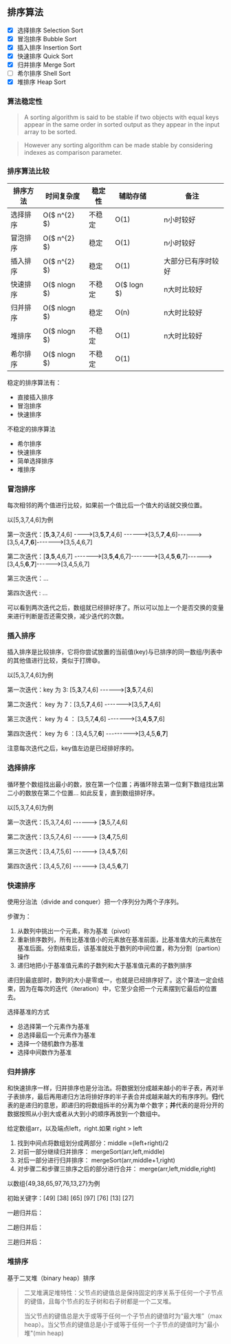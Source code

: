 ## 排序算法

- [x] 选择排序  Selection Sort 
- [x] 冒泡排序  Bubble Sort
- [x] 插入排序  Insertion Sort
- [x] 快速排序  Quick Sort
- [x] 归并排序  Merge Sort
- [ ] 希尔排序 Shell Sort 
- [x] 堆排序  Heap Sort

### 算法稳定性

> A sorting algorithm is said to be stable if two objects with equal keys appear in the same order in sorted output as they appear in the input array to be sorted.

> However any sorting algorithm can be made stable by considering indexes as comparison parameter.

### 排序算法比较

| 排序方法 | 时间复杂度   | 稳定性 | 辅助存储 |      | 备注               |
| -------- | ------------ | ------ | -------- | ---- | ------------------ |
| 选择排序 | O($ n^{2} $) | 不稳定 | O(1)     |      | n小时较好          |
| 冒泡排序 | O($ n^{2} $) | 稳定   | O(1)     |      | n小时较好          |
| 插入排序 | O($ n^{2} $) | 稳定   | O(1)     |      | 大部分已有序时较好 |
| 快速排序 | O($ nlogn $) | 不稳定 | O($ logn $)        |      | n大时比较好        |
| 归并排序 | O($ nlogn $) | 稳定   | O(n)     |      | n大时比较好        |
| 堆排序   | O($ nlogn $) | 不稳定 | O(1)     |      | n大时比较好        |
| 希尔排序 | O($ nlogn $) | 不稳定 | O(1)     |      |                    |

稳定的排序算法有：

* 直接插入排序
* 冒泡排序
* 快速排序

不稳定的排序算法

* 希尔排序
* 快速排序
* 简单选择排序
* 堆排序

### 冒泡排序

每次相邻的两个值进行比较，如果前一个值比后一个值大的话就交换位置。

以[5,3,7,4,6]为例

第一次迭代：[__5__,__3__,7,4,6]  ---->[3,__5__,**7**,4,6] ------>[3,5,__7__,__4__,6]------>[3,5,4,__7__,__6__]------->[3,5,4,6,7]

第二次迭代：[__3__,__5__,4,6,7] ------->[3,__5__,__4__,6,7]------->[3,4,__5__,__6__,7]------>[3,4,5,__6__,__7__]------>[3,4,5,6,7]

第三次迭代：...

第四次迭代 : ...

可以看到两次迭代之后，数组就已经排好序了。所以可以加上一个是否交换的变量来进行判断是否还需交换，减少迭代的次数。

### 插入排序

插入排序是比较排序，它将你尝试放置的当前值(key)与已排序的同一数组/列表中的其他值进行比较，类似于打牌:smile:。

以[5,3,7,4,6]为例

第一次迭代：key 为 3: [5,__3__,7,4,6] ------>[__3__,__5__,7,4,6]

第二次迭代： key 为 7：[3,5,__7__,4,6] ------->[3,5,__7__,4,6]

第三次迭代： key 为 4 ： [3,5,7,__4__,6] ------->[3,__4__,__5__,__7__,6]

第四次迭代： key 为 6 ：[3,4,5,7,__6__] --------->[3,4,5,__6__,__7__]

注意每次迭代之后，key值左边是已经排好序的。

### 选择排序

循环整个数组找出最小的数，放在第一个位置；再循环除去第一位剩下数组找出第二小的数放在第二个位置... 如此反复，直到数组排好序。

以[5,3,7,4,6]为例

第一次迭代：[5,3,7,4,6] ------> [__3__,5,7,4,6]

第二次迭代：[3,5,7,4,6] ------> [3,__4__,7,5,6]

第三次迭代：[3,4,7,5,6] ------> [3,4,__5__,7,6]

第四次迭代：[3,4,5,7,6] ------> [3,4,5,__6__,7]

### 快速排序

使用分治法（divide and conquer）把一个序列分为两个子序列。

步骤为：

1. 从数列中挑出一个元素，称为基准（pivot）
2. 重新排序数列，所有比基准值小的元素放在基准前面，比基准值大的元素放在基准后面。分割结束后，该基准就处于数列的中间位置，称为分割（partion）操作
3. 递归地把小于基准值元素的子数列和大于基准值元素的子数列排序

递归到最底部时，数列的大小是零或一，也就是已经排序好了。这个算法一定会结束，因为在每次的迭代（iteration）中，它至少会把一个元素摆到它最后的位置去。

选择基准的方式

* 总选择第一个元素作为基准
* 总选择最后一个元素作为基准
* 选择一个随机数作为基准
* 选择中间数作为基准

### 归并排序

和快速排序一样，归并排序也是分治法。将数据划分成越来越小的半子表，再对半子表排序，最后再用递归方法将排好序的半子表合并成越来越大的有序序列。**归**代表的是递归的意思，即递归的将数组拆半的分离为单个数字；**并**代表的是将分开的数据按照从小到大或者从大到小的顺序再放到一个数组中。

给定数组arr，以及端点left，right.如果 right > left

1. 找到中间点将数组划分成两部分：middle =(left+right)/2
2. 对前一部分继续归并排序： mergeSort(arr,left,middle)
3. 对后一部分进行归并排序： mergeSort(arr,middle+1,right)
4. 对步骤二和步骤三排序之后的部分进行合并： merge(arr,left,middle,right)

以数组{49,38,65,97,76,13,27}为例

初始关键字：[49] [38] [65] [97] [76] [13] [27] 

一趟归并后：

二趟归并后：

三趟归并后：



### 堆排序

基于二叉堆（binary heap）排序

> 二叉堆满足堆特性：父节点的键值总是保持固定的序关系于任何一个子节点的键值，且每个节点的左子树和右子树都是一个二叉堆。
>
> 当父节点的键值总是大于或等于任何一个子节点的键值时为“最大堆”（max heap）。当父节点的键值总是小于或等于任何一个子节点的键值时为"最小堆"(min heap)

